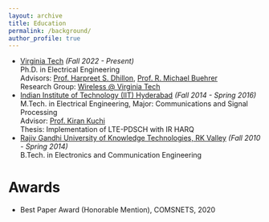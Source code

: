 ```yaml
---
layout: archive
title: Education
permalink: /background/
author_profile: true
---
```


<ul>
  <li>
    <a href="https://www.vt.edu/">Virginia Tech</a> <i>(Fall 2022 - Present)</i> <br>
    Ph.D. in Electrical Engineering <br>
    Advisors: <a href="https://www.dhillon.ece.vt.edu/index.html">Prof. Harpreet S. Dhillon</a>, 
    <a href="https://ece.vt.edu/people/profile/buehrer.html">Prof. R. Michael Buehrer</a> <br>
    Research Group: <a href="https://wireless.vt.edu/">Wireless @ Virginia Tech</a>
  </li>
  <li>
    <a href="https://www.iith.ac.in/">Indian Institute of Technology (IIT) Hyderabad</a> <i>(Fall 2014 - Spring 2016)</i> <br>
    M.Tech. in Electrical Engineering, Major: Communications and Signal Processing <br>
    Advisor: <a href="https://www.iith.ac.in/ee/kkuchi/">Prof. Kiran Kuchi</a> <br>
    Thesis: Implementation of LTE-PDSCH with IR HARQ
  </li>
  <li>
    <a href="https://rguktrkv.ac.in/">Rajiv Gandhi University of Knowledge Technologies, RK Valley</a> <i>(Fall 2010 - Spring 2014)</i> <br>
    B.Tech. in Electronics and Communication Engineering 
  </li>
</ul>

<h1> <strong> Awards</strong> </h1>
<ul>
<li> Best Paper Award (Honorable Mention), COMSNETS, 2020  </li>		
</ul>
